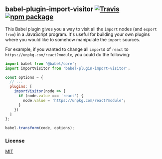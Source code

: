 ## babel-plugin-import-visitor [![Travis][build-badge]][build] [![npm package][npm-badge]][npm]

[build-badge]: https://img.shields.io/travis/mjackson/babel-plugin-import-visitor/master.svg?style=flat-square
[build]: https://travis-ci.org/mjackson/babel-plugin-import-visitor
[npm-badge]: https://img.shields.io/npm/v/babel-plugin-import-visitor.svg?style=flat-square
[npm]: https://www.npmjs.org/package/babel-plugin-import-visitor

This Babel plugin gives you a way to visit all the `import` nodes (and `export from`) in a JavaScript program. It's useful for building your own plugins where you would like to somehow manipulate the `import` sources.

For example, if you wanted to change all `import`s of `react` to `https://unpkg.com/react?module`, you could do the following:

```js
import babel from '@babel/core';
import importVisitor from 'babel-plugin-import-visitor';

const options = {
  // ...
  plugins: [
    importVisitor(node => {
      if (node.value === 'react') {
        node.value = 'https://unpkg.com/react?module';
      }
    })
  ]
};

babel.transform(code, options);
```

### License

[MIT](./LICENSE)
